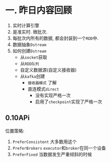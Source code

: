 # 一. 昨日内容回顾

1. 实时计算引擎
2. 是准实时. 微批次.
3. 每批次内所有的数据, 都会封装到一个`RDD`中.
4. 数据抽象`Dstream`
5. 如何创建`Dstream`
   - 从`socket`获取
   - 从`RDD队列`
   - 自定义数据源(自定义接收器)
   - 从`kafka`创建
     - `接收器模式` 了解
     - 直连模式`direct`
       - 没有实现严格一次
       - 启用了`checkpoint`实现了严格一次



## 0.10APi

位置策略:

1. `PreferConsistent` 大多数用这个
2. `PreferBrokers` `executor`和`broker`在同一个设备
3. `PreferFixed`  当数据发生严重倾斜的时候